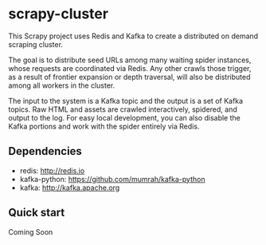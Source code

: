 # scrapy-cluster

This Scrapy project uses Redis and Kafka to create a distributed on demand scraping cluster.

The goal is to distribute seed URLs among many waiting spider instances, whose
requests are coordinated via Redis. Any other crawls those trigger, as a result
of frontier expansion or depth traversal, will also be distributed among all
workers in the cluster.

The input to the system is a Kafka topic and the output is a set of Kafka
topics. Raw HTML and assets are crawled interactively, spidered, and output to
the log. For easy local development, you can also disable the Kafka portions
and work with the spider entirely via Redis.

## Dependencies

- redis: http://redis.io
- kafka-python: https://github.com/mumrah/kafka-python
- kafka: http://kafka.apache.org

## Quick start

Coming Soon

